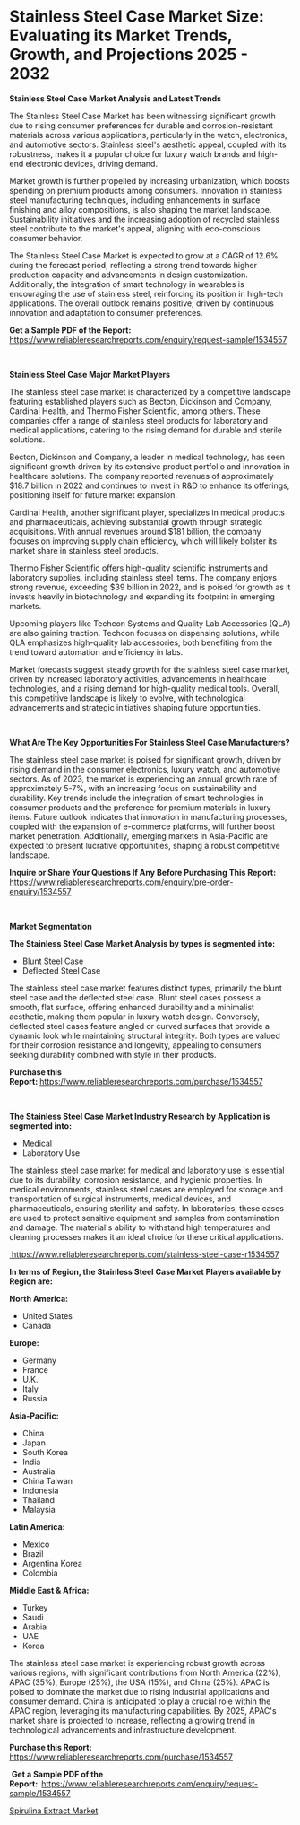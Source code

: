 <p><h1>Stainless Steel Case Market Size: Evaluating its Market Trends, Growth, and Projections 2025 - 2032</h1></p><p><strong>Stainless Steel Case Market Analysis and Latest Trends</strong></p>
<p><p>The Stainless Steel Case Market has been witnessing significant growth due to rising consumer preferences for durable and corrosion-resistant materials across various applications, particularly in the watch, electronics, and automotive sectors. Stainless steel's aesthetic appeal, coupled with its robustness, makes it a popular choice for luxury watch brands and high-end electronic devices, driving demand.</p><p>Market growth is further propelled by increasing urbanization, which boosts spending on premium products among consumers. Innovation in stainless steel manufacturing techniques, including enhancements in surface finishing and alloy compositions, is also shaping the market landscape. Sustainability initiatives and the increasing adoption of recycled stainless steel contribute to the market's appeal, aligning with eco-conscious consumer behavior.</p><p>The Stainless Steel Case Market is expected to grow at a CAGR of 12.6% during the forecast period, reflecting a strong trend towards higher production capacity and advancements in design customization. Additionally, the integration of smart technology in wearables is encouraging the use of stainless steel, reinforcing its position in high-tech applications. The overall outlook remains positive, driven by continuous innovation and adaptation to consumer preferences.</p></p>
<p><strong>Get a Sample PDF of the Report:&nbsp;</strong> <a href="https://www.reliableresearchreports.com/enquiry/request-sample/1534557?utm_campaign=3287&utm_medium=2&utm_source=Github&utm_content=ia&utm_term=31032025&utm_id=stainless-steel-case">https://www.reliableresearchreports.com/enquiry/request-sample/1534557</a></p>
<p>&nbsp;</p>
<p><strong>Stainless Steel Case Major Market Players</strong></p>
<p><p>The stainless steel case market is characterized by a competitive landscape featuring established players such as Becton, Dickinson and Company, Cardinal Health, and Thermo Fisher Scientific, among others. These companies offer a range of stainless steel products for laboratory and medical applications, catering to the rising demand for durable and sterile solutions.</p><p>Becton, Dickinson and Company, a leader in medical technology, has seen significant growth driven by its extensive product portfolio and innovation in healthcare solutions. The company reported revenues of approximately $18.7 billion in 2022 and continues to invest in R&D to enhance its offerings, positioning itself for future market expansion.</p><p>Cardinal Health, another significant player, specializes in medical products and pharmaceuticals, achieving substantial growth through strategic acquisitions. With annual revenues around $181 billion, the company focuses on improving supply chain efficiency, which will likely bolster its market share in stainless steel products.</p><p>Thermo Fisher Scientific offers high-quality scientific instruments and laboratory supplies, including stainless steel items. The company enjoys strong revenue, exceeding $39 billion in 2022, and is poised for growth as it invests heavily in biotechnology and expanding its footprint in emerging markets.</p><p>Upcoming players like Techcon Systems and Quality Lab Accessories (QLA) are also gaining traction. Techcon focuses on dispensing solutions, while QLA emphasizes high-quality lab accessories, both benefiting from the trend toward automation and efficiency in labs.</p><p>Market forecasts suggest steady growth for the stainless steel case market, driven by increased laboratory activities, advancements in healthcare technologies, and a rising demand for high-quality medical tools. Overall, this competitive landscape is likely to evolve, with technological advancements and strategic initiatives shaping future opportunities.</p></p>
<p>&nbsp;</p>
<p><strong>What Are The Key Opportunities For Stainless Steel Case Manufacturers?</strong></p>
<p><p>The stainless steel case market is poised for significant growth, driven by rising demand in the consumer electronics, luxury watch, and automotive sectors. As of 2023, the market is experiencing an annual growth rate of approximately 5-7%, with an increasing focus on sustainability and durability. Key trends include the integration of smart technologies in consumer products and the preference for premium materials in luxury items. Future outlook indicates that innovation in manufacturing processes, coupled with the expansion of e-commerce platforms, will further boost market penetration. Additionally, emerging markets in Asia-Pacific are expected to present lucrative opportunities, shaping a robust competitive landscape.</p></p>
<p><strong>Inquire or Share Your Questions If Any Before Purchasing This Report:</strong> <a href="https://www.reliableresearchreports.com/enquiry/pre-order-enquiry/1534557?utm_campaign=3287&utm_medium=2&utm_source=Github&utm_content=ia&utm_term=31032025&utm_id=stainless-steel-case">https://www.reliableresearchreports.com/enquiry/pre-order-enquiry/1534557</a></p>
<p>&nbsp;</p>
<p><strong>Market Segmentation</strong></p>
<p><strong>The Stainless Steel Case Market Analysis by types is segmented into:</strong></p>
<p><ul><li>Blunt Steel Case</li><li>Deflected Steel Case</li></ul></p>
<p><p>The stainless steel case market features distinct types, primarily the blunt steel case and the deflected steel case. Blunt steel cases possess a smooth, flat surface, offering enhanced durability and a minimalist aesthetic, making them popular in luxury watch design. Conversely, deflected steel cases feature angled or curved surfaces that provide a dynamic look while maintaining structural integrity. Both types are valued for their corrosion resistance and longevity, appealing to consumers seeking durability combined with style in their products.</p></p>
<p><strong>Purchase this Report:&nbsp;</strong><a href="https://www.reliableresearchreports.com/purchase/1534557?utm_campaign=3287&utm_medium=2&utm_source=Github&utm_content=ia&utm_term=31032025&utm_id=stainless-steel-case">https://www.reliableresearchreports.com/purchase/1534557</a></p>
<p>&nbsp;</p>
<p><strong>The Stainless Steel Case Market Industry Research by Application is segmented into:</strong></p>
<p><ul><li>Medical</li><li>Laboratory Use</li></ul></p>
<p><p>The stainless steel case market for medical and laboratory use is essential due to its durability, corrosion resistance, and hygienic properties. In medical environments, stainless steel cases are employed for storage and transportation of surgical instruments, medical devices, and pharmaceuticals, ensuring sterility and safety. In laboratories, these cases are used to protect sensitive equipment and samples from contamination and damage. The material's ability to withstand high temperatures and cleaning processes makes it an ideal choice for these critical applications.</p></p>
<p><a href="https://www.reliableresearchreports.com/stainless-steel-case-r1534557?utm_campaign=3287&utm_medium=2&utm_source=Github&utm_content=ia&utm_term=31032025&utm_id=stainless-steel-case">&nbsp;https://www.reliableresearchreports.com/stainless-steel-case-r1534557</a></p>
<p><strong>In terms of Region, the Stainless Steel Case Market Players available by Region are:</strong></p>
<p>
    <p> <strong> North America: </strong>
        <ul>
            <li>United States</li>
            <li>Canada</li>
        </ul>
        </p> 
    <p> <strong> Europe: </strong>
        <ul>
            <li>Germany</li>
            <li>France</li>
            <li>U.K.</li>
            <li>Italy</li>
            <li>Russia</li>
        </ul>
        </p> 
    <p> <strong> Asia-Pacific: </strong>
        <ul>
            <li>China</li>
            <li>Japan</li>
            <li>South Korea</li>
            <li>India</li>
            <li>Australia</li>
            <li>China Taiwan</li>
            <li>Indonesia</li>
            <li>Thailand</li>
            <li>Malaysia</li>
        </ul>
        </p> 
    <p> <strong> Latin America: </strong>
        <ul>
            <li>Mexico</li>
            <li>Brazil</li>
            <li>Argentina Korea</li>
            <li>Colombia</li>
        </ul>
        </p> 
    <p> <strong> Middle East & Africa: </strong>
        <ul>
            <li>Turkey</li>
            <li>Saudi</li>
            <li>Arabia</li>
            <li>UAE</li>
            <li>Korea</li>
        </ul>
    </p>
    </p>
<p><p>The stainless steel case market is experiencing robust growth across various regions, with significant contributions from North America (22%), APAC (35%), Europe (25%), the USA (15%), and China (25%). APAC is poised to dominate the market due to rising industrial applications and consumer demand. China is anticipated to play a crucial role within the APAC region, leveraging its manufacturing capabilities. By 2025, APAC's market share is projected to increase, reflecting a growing trend in technological advancements and infrastructure development.</p></p>
<p><strong>Purchase this Report: </strong><a href="https://www.reliableresearchreports.com/purchase/1534557?utm_campaign=3287&utm_medium=2&utm_source=Github&utm_content=ia&utm_term=31032025&utm_id=stainless-steel-case">https://www.reliableresearchreports.com/purchase/1534557</a></p>
<p>&nbsp;<strong>Get a Sample PDF of the Report:&nbsp;&nbsp;</strong><a href="https://www.reliableresearchreports.com/enquiry/request-sample/1534557?utm_campaign=3287&utm_medium=2&utm_source=Github&utm_content=ia&utm_term=31032025&utm_id=stainless-steel-case">https://www.reliableresearchreports.com/enquiry/request-sample/1534557</a></p>
<p><strong></strong></p>
<p><p><a href="https://github.com/tanckfelli84/Market-Research-Report-List-1/blob/main/spirulina-extract-market.md?utm_campaign=3287&utm_medium=2&utm_source=Github&utm_content=ia&utm_term=31032025&utm_id=stainless-steel-case">Spirulina Extract Market</a></p></p>